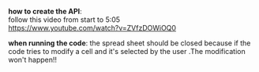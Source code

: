 **how to create the API**:  
follow this video from start to 5:05  
https://www.youtube.com/watch?v=ZVfzDOWiOQ0

**when running the code**:
the spread sheet should  be closed because if the code tries to modify a cell and it's selected by the user .The modification won't happen!!
